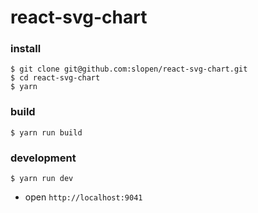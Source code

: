 # react-svg-chart


### install

```
$ git clone git@github.com:slopen/react-svg-chart.git
$ cd react-svg-chart
$ yarn
```

### build

```
$ yarn run build
```

### development

```
$ yarn run dev
```

* open `http://localhost:9041`
